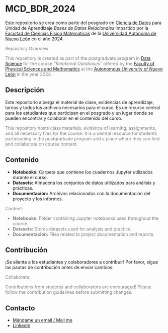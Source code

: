# MCD_BDR_2024

Este repositorio se crea como parte del posgrado en [Ciencia de Datos](https://www.fcfm.uanl.mx/posgrados/maestria-en-ciencia-de-datos) para Unidad de Aprendizaje _*Bases de Datos Relacionales*_ impartido por la [Facultad de Ciencias Fisico Matematicas](https://www.fcfm.uanl.mx/) de la [Universidad Autónoma de Nuevo León](https://uanl.mx) en el año 2024.
 
<span style="color: grey;"> Repository Overview

<span style="color: grey;">This repository is created as part of the postgraduate program in [Data Science](https://www.fcfm.uanl.mx/posgrados/maestria-en-ciencia-de-datos) for the course _"Relational Databases"_ offered by the [Faculty of Physical Sciences and Mathematics](https://www.fcfm.uanl.mx/) at the [Autonomous University of Nuevo León](https://uanl.mx) in the year 2024.</span>



## Descripción

Este repositorio alberga el material de clase, evidencias de aprendizaje, tareas y todos los archivos necesarios para el curso. Es un recurso central para los estudiantes que participan en el posgrado y un lugar donde se pueden encontrar y colaborar en el contenido del curso.

<span style="color: grey;">This repository hosts class materials, evidence of learning, assignments, and all necessary files for the course. It is a central resource for students participating in the postgraduate program and a place where they can find and collaborate on course content.</span>



## Contenido

- **Notebooks:** Carpeta que contiene los cuadernos Jupyter utilizados durante el curso.
- **Datasets:** Almacena los conjuntos de datos utilizados para análisis y prácticas.
- **Documentación:** Archivos relacionados con la documentación del proyecto y los informes.

<span style="color: grey;"> Content:

<span style="color: grey;">

- **Notebooks:** Folder containing Jupyter notebooks used throughout the course.
- **Datasets:** Stores datasets used for analysis and practice.
- **Documentación:** Files related to project documentation and reports.

</span>

## Contribución

¡Se alienta a los estudiantes y colaboradores a contribuir! Por favor, sigue las pautas de contribución antes de enviar cambios.

<span style="color: grey;">Collaborate:

<span style="color: grey;">Contributions from students and collaborators are encouraged! Please follow the contribution guidelines before submitting changes.</span>
## Contacto

- [Mándame un email / Mail me](jonathan.martinezes@uanl.edu.mx)
- [LinkedIn](https://www.linkedin.com)


